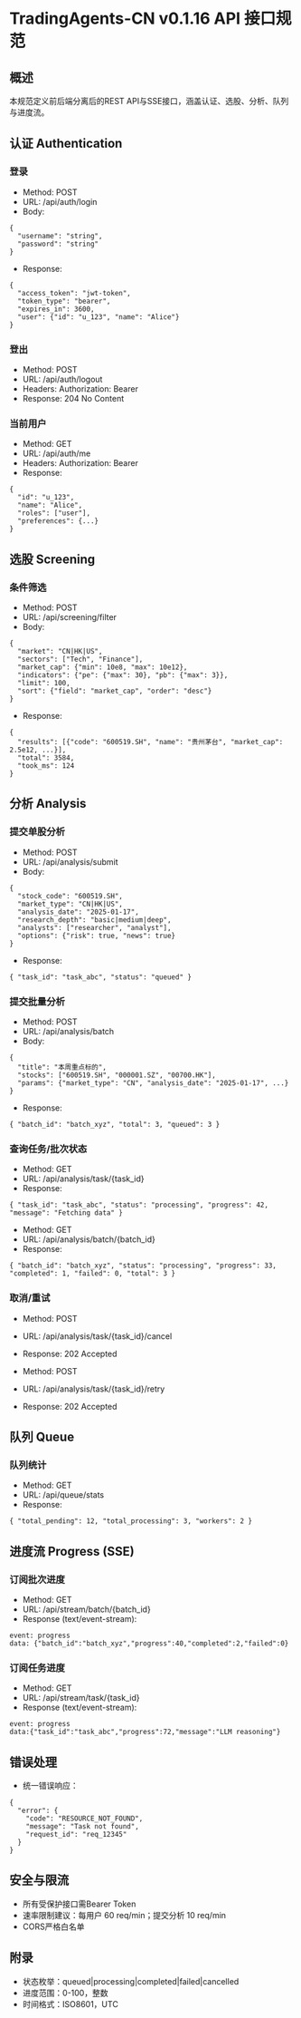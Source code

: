 # TradingAgents-CN v0.1.16 API 接口规范

## 概述

本规范定义前后端分离后的REST API与SSE接口，涵盖认证、选股、分析、队列与进度流。

## 认证 Authentication

### 登录
- Method: POST
- URL: /api/auth/login
- Body:
```
{
  "username": "string",
  "password": "string"
}
```
- Response:
```
{
  "access_token": "jwt-token",
  "token_type": "bearer",
  "expires_in": 3600,
  "user": {"id": "u_123", "name": "Alice"}
}
```

### 登出
- Method: POST
- URL: /api/auth/logout
- Headers: Authorization: Bearer <token>
- Response: 204 No Content

### 当前用户
- Method: GET
- URL: /api/auth/me
- Headers: Authorization: Bearer <token>
- Response:
```
{
  "id": "u_123",
  "name": "Alice",
  "roles": ["user"],
  "preferences": {...}
}
```

## 选股 Screening

### 条件筛选
- Method: POST
- URL: /api/screening/filter
- Body:
```
{
  "market": "CN|HK|US",
  "sectors": ["Tech", "Finance"],
  "market_cap": {"min": 10e8, "max": 10e12},
  "indicators": {"pe": {"max": 30}, "pb": {"max": 3}},
  "limit": 100,
  "sort": {"field": "market_cap", "order": "desc"}
}
```
- Response:
```
{
  "results": [{"code": "600519.SH", "name": "贵州茅台", "market_cap": 2.5e12, ...}],
  "total": 3584,
  "took_ms": 124
}
```

## 分析 Analysis

### 提交单股分析
- Method: POST
- URL: /api/analysis/submit
- Body:
```
{
  "stock_code": "600519.SH",
  "market_type": "CN|HK|US",
  "analysis_date": "2025-01-17",
  "research_depth": "basic|medium|deep",
  "analysts": ["researcher", "analyst"],
  "options": {"risk": true, "news": true}
}
```
- Response:
```
{ "task_id": "task_abc", "status": "queued" }
```

### 提交批量分析
- Method: POST
- URL: /api/analysis/batch
- Body:
```
{
  "title": "本周重点标的",
  "stocks": ["600519.SH", "000001.SZ", "00700.HK"],
  "params": {"market_type": "CN", "analysis_date": "2025-01-17", ...}
}
```
- Response:
```
{ "batch_id": "batch_xyz", "total": 3, "queued": 3 }
```

### 查询任务/批次状态
- Method: GET
- URL: /api/analysis/task/{task_id}
- Response:
```
{ "task_id": "task_abc", "status": "processing", "progress": 42, "message": "Fetching data" }
```

- Method: GET
- URL: /api/analysis/batch/{batch_id}
- Response:
```
{ "batch_id": "batch_xyz", "status": "processing", "progress": 33, "completed": 1, "failed": 0, "total": 3 }
```

### 取消/重试
- Method: POST
- URL: /api/analysis/task/{task_id}/cancel
- Response: 202 Accepted

- Method: POST
- URL: /api/analysis/task/{task_id}/retry
- Response: 202 Accepted

## 队列 Queue

### 队列统计
- Method: GET
- URL: /api/queue/stats
- Response:
```
{ "total_pending": 12, "total_processing": 3, "workers": 2 }
```

## 进度流 Progress (SSE)

### 订阅批次进度
- Method: GET
- URL: /api/stream/batch/{batch_id}
- Response (text/event-stream):
```
event: progress
data: {"batch_id":"batch_xyz","progress":40,"completed":2,"failed":0}
```

### 订阅任务进度
- Method: GET
- URL: /api/stream/task/{task_id}
- Response (text/event-stream):
```
event: progress
data:{"task_id":"task_abc","progress":72,"message":"LLM reasoning"}
```

## 错误处理

- 统一错误响应：
```
{
  "error": {
    "code": "RESOURCE_NOT_FOUND",
    "message": "Task not found",
    "request_id": "req_12345"
  }
}
```

## 安全与限流
- 所有受保护接口需Bearer Token
- 速率限制建议：每用户 60 req/min；提交分析 10 req/min
- CORS严格白名单

## 附录
- 状态枚举：queued|processing|completed|failed|cancelled
- 进度范围：0-100，整数
- 时间格式：ISO8601，UTC